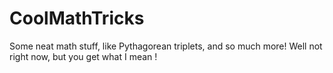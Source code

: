 # CoolMathTricks
Some neat math stuff, like Pythagorean triplets, and so much more! Well not right now, but you get what I mean !
